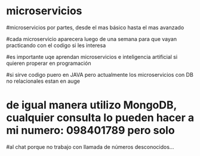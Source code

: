 # microservicios

#microservicios por partes, desde el mas básico hasta el mas avanzado

#cada microservicio aparecera luego de una semana para que vayan practicando con el codigo si les interesa

#es importante uqe aprendan microservicios e inteligencia artificial si quieren properar en programación

#si sirve codigo puero en JAVA pero actualmente los microservicios con DB no relacionales estan en auge

# de igual manera utilizo MongoDB, cualquier consulta lo pueden hacer a mi numero: 098401789 pero solo

#al chat porque no trabajo con llamada de números desconocidos...
